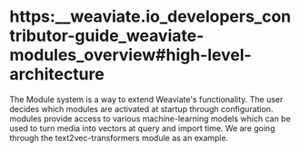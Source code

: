 # https:\_\_weaviate.io_developers_contributor-guide_weaviate-modules_overview#high-level-architecture

The Module system is a way to extend Weaviate's functionality. The user decides which modules are activated at startup through configuration. modules provide access to various machine-learning models which can be used to turn media into vectors at query and import time. We are going through the text2vec-transformers module as an example.
